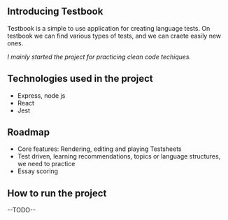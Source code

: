 ## Introducing Testbook

Testbook is a simple to use application for creating language tests. On testbook we can find various types of tests, and we can craete easily new ones. 

_I mainly started the project for practicing clean code techiques._

## Technologies used in the project

- Express, node js
- React
- Jest

## Roadmap

- Core features: Rendering, editing and playing Testsheets
- Test driven, learning recommendations, topics or language structures, we need to practice
- Essay scoring

## How to run the project

--TODO--
